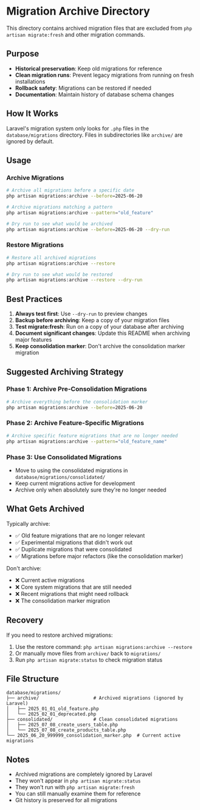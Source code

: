# Migration Archive Directory

This directory contains archived migration files that are excluded from `php artisan migrate:fresh` and other migration commands.

## Purpose

- **Historical preservation**: Keep old migrations for reference
- **Clean migration runs**: Prevent legacy migrations from running on fresh installations
- **Rollback safety**: Migrations can be restored if needed
- **Documentation**: Maintain history of database schema changes

## How It Works

Laravel's migration system only looks for `.php` files in the `database/migrations` directory. Files in subdirectories like `archive/` are ignored by default.

## Usage

### Archive Migrations

```bash
# Archive all migrations before a specific date
php artisan migrations:archive --before=2025-06-20

# Archive migrations matching a pattern
php artisan migrations:archive --pattern="old_feature"

# Dry run to see what would be archived
php artisan migrations:archive --before=2025-06-20 --dry-run
```

### Restore Migrations

```bash
# Restore all archived migrations
php artisan migrations:archive --restore

# Dry run to see what would be restored
php artisan migrations:archive --restore --dry-run
```

## Best Practices

1. **Always test first**: Use `--dry-run` to preview changes
2. **Backup before archiving**: Keep a copy of your migration files
3. **Test migrate:fresh**: Run on a copy of your database after archiving
4. **Document significant changes**: Update this README when archiving major features
5. **Keep consolidation marker**: Don't archive the consolidation marker migration

## Suggested Archiving Strategy

### Phase 1: Archive Pre-Consolidation Migrations
```bash
# Archive everything before the consolidation marker
php artisan migrations:archive --before=2025-06-20
```

### Phase 2: Archive Feature-Specific Migrations
```bash
# Archive specific feature migrations that are no longer needed
php artisan migrations:archive --pattern="old_feature_name"
```

### Phase 3: Use Consolidated Migrations
- Move to using the consolidated migrations in `database/migrations/consolidated/`
- Keep current migrations active for development
- Archive only when absolutely sure they're no longer needed

## What Gets Archived

Typically archive:
- ✅ Old feature migrations that are no longer relevant
- ✅ Experimental migrations that didn't work out
- ✅ Duplicate migrations that were consolidated
- ✅ Migrations before major refactors (like the consolidation marker)

Don't archive:
- ❌ Current active migrations
- ❌ Core system migrations that are still needed
- ❌ Recent migrations that might need rollback
- ❌ The consolidation marker migration

## Recovery

If you need to restore archived migrations:

1. Use the restore command: `php artisan migrations:archive --restore`
2. Or manually move files from `archive/` back to `migrations/`
3. Run `php artisan migrate:status` to check migration status

## File Structure

```
database/migrations/
├── archive/                    # Archived migrations (ignored by Laravel)
│   ├── 2025_01_01_old_feature.php
│   └── 2025_02_01_deprecated.php
├── consolidated/               # Clean consolidated migrations
│   ├── 2025_07_08_create_users_table.php
│   └── 2025_07_08_create_products_table.php
└── 2025_06_20_999999_consolidation_marker.php  # Current active migrations
```

## Notes

- Archived migrations are completely ignored by Laravel
- They won't appear in `php artisan migrate:status`
- They won't run with `php artisan migrate:fresh`
- You can still manually examine them for reference
- Git history is preserved for all migrations
